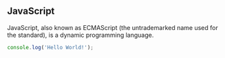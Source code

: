 ## JavaScript
JavaScript, also known as ECMAScript (the untrademarked name used for the
standard), is a dynamic programming language.

```javascript
console.log('Hello World!');
```

